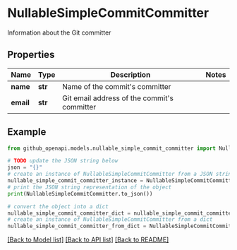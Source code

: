 # NullableSimpleCommitCommitter

Information about the Git committer

## Properties

Name | Type | Description | Notes
------------ | ------------- | ------------- | -------------
**name** | **str** | Name of the commit&#39;s committer | 
**email** | **str** | Git email address of the commit&#39;s committer | 

## Example

```python
from github_openapi.models.nullable_simple_commit_committer import NullableSimpleCommitCommitter

# TODO update the JSON string below
json = "{}"
# create an instance of NullableSimpleCommitCommitter from a JSON string
nullable_simple_commit_committer_instance = NullableSimpleCommitCommitter.from_json(json)
# print the JSON string representation of the object
print(NullableSimpleCommitCommitter.to_json())

# convert the object into a dict
nullable_simple_commit_committer_dict = nullable_simple_commit_committer_instance.to_dict()
# create an instance of NullableSimpleCommitCommitter from a dict
nullable_simple_commit_committer_from_dict = NullableSimpleCommitCommitter.from_dict(nullable_simple_commit_committer_dict)
```
[[Back to Model list]](../README.md#documentation-for-models) [[Back to API list]](../README.md#documentation-for-api-endpoints) [[Back to README]](../README.md)


